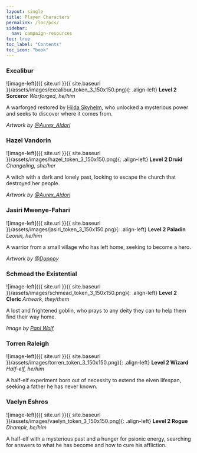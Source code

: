 ```yaml
---
layout: single
title: Player Characters
permalink: /loc/pcs/
sidebar:
  nav: campaign-resources
toc: true
toc_label: "Contents"
toc_icon: "book"
---
```


### Excalibur

![image-left]({{ site.url }}{{ site.baseurl }}/assets/images/excalibur_token_3_150x150.png){: .align-left} 
**Level 2 Sorceror**
*Warforged, he/him*

A warforged restored by [Hilda Skyhelm](/loc/npcs-main/#hilda-skyhelm), who unlocked a mysterious power and seeks to discover where it comes from.

*Artwork by [@Aurex_Aldori](https://twitter.com/Aurex_Aldori)*

### Hazel Vandorin

![image-left]({{ site.url }}{{ site.baseurl }}/assets/images/hazel_token_3_150x150.png){: .align-left} 
**Level 2 Druid**
*Changeling, she/her*

A witch with a dark and lonely past, looking to escape the church that destroyed her people.

*Artwork by [@Aurex_Aldori](https://twitter.com/Aurex_Aldori)*

### Jasiri Mwenye-Fahari

![image-left]({{ site.url }}{{ site.baseurl }}/assets/images/jasiri_token_3_150x150.png){: .align-left} 
**Level 2 Paladin**
*Leonin, he/him*

A warrior from a small village who has left home, seeking to become a hero.

*Artwork by [@_Dapppy_](https://twitter.com/_Dapppy_)*

### Schmead the Existential

![image-left]({{ site.url }}{{ site.baseurl }}/assets/images/schmead_token_3_150x150.png){: .align-left} 
**Level 2 Cleric**
*Artwork, they/them*

A lost and frightened goblin, who prays to any deity they can to help them find their way home.

*Image by [Pani Wolf](https://paniwolf-art.carrd.co/)*

### Torren Raleigh

![image-left]({{ site.url }}{{ site.baseurl }}/assets/images/torren_token_3_150x150.png){: .align-left} 
**Level 2 Wizard**
*Half-elf, he/him*

A half-elf experiment born out of necessity to extend the elven lifespan, seeking a father he has never known.

### Vaelyn Eshros

![image-left]({{ site.url }}{{ site.baseurl }}/assets/images/vaelyn_token_3_150x150.png){: .align-left} 
**Level 2 Rogue**
*Dhampir, he/him*

A half-elf with a mysterious past and a hunger for psionic energy, searching for answers to what he has become and how to cure his affliction.
